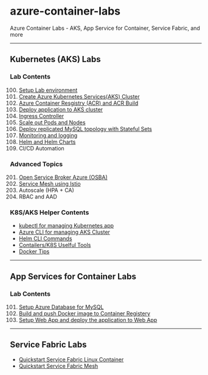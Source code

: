 # azure-container-labs
Azure Container Labs - AKS, App Service for Container, Service Fabric, and more 

---
## Kubernetes (AKS) Labs
### Lab Contents
100. [Setup Lab environment](labs/aks-100-setup-env.md)
101. [Create Azure Kubernetes Services(AKS) Cluster](labs/aks-101-create-aks-cluster.md)
102. [Azure Container Resgistry (ACR) and ACR Build](labs/aks-102-acr.md)
103. [Deploy application to AKS cluster](labs/aks-103-deploy-app.md)
104. [Ingress Controller](labs/aks-104-ingress-top.md)
105. [Scale out Pods and Nodes](labs/aks-105-scaleout.md)
106. [Deploy replicated MySQL topology with Stateful Sets](labs/aks-106-statefulsets.md)
107. [Monitoring and logging](labs/aks-107-monitoring-top.md)
108. [Helm and Helm Charts](labs/aks-108-helm.md)
109. CI/CD Automation

### Advanced Topics
201. [Open Service Broker Azure (OSBA)](labs/aks-201-osba.md)
202. [Service Mesh using Istio](labs/aks-202-istio-top.md)
203. Autoscale (HPA + CA)
204. RBAC and AAD

### K8S/AKS Helper Contents
- [kubectl for managing Kubernetes app](labs/helper-k8s-kubectl.md)
- [Azure CLI for managing AKS Cluster](labs/helper-aks-azcli.md)
- [Helm CLI Commands](labs/helper-helm.md)
- [Contailers/K8S Uselful Tools](labs/helper-k8s-useful-tools.md)
- [Docker Tips](labs/helper-tocker-tips.md)

---
## App Services for Container Labs
### Lab Contents
101. [Setup Azure Database for MySQL](labs/webapp-101-azdb4mysql.md)
102. [Build and push Docker image to Container Registery](labs/webapp-102-acr.md)
103. [Setup Web App and deploy the application to Web App](labs/webapp-103-deploy-app.md)

---
## Service Fabric Labs
- [Quickstart Service Fabric Linux Container](https://gist.github.com/yokawasa/329a24ae30c855a475f4e58c9f654140)
- [Quickstart Service Fabric Mesh](https://gist.github.com/yokawasa/7aae70ef5ac8e7f23fd75cb73d9f161b)
